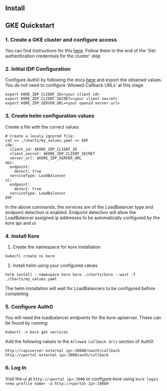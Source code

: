 ## Install

## GKE Quickstart

### 1. Create a GKE cluster and configure access

You can find instructions for this [here](https://cloud.google.com/kubernetes-engine/docs/quickstart). Follow them to the end of the 'Get authentication credentials for the cluster' step

### 2. Initial IDP Configuration
Configure Auth0 by following the docs [here](local-quick-start.md#configure-auth0) and export the obtained values. You do not need to configure 'Allowed Callback URLs' at this stage

```
export KORE_IDP_CLIENT_ID=<your client id>
export KORE_IDP_CLIENT_SECRET=<your client secret>
export KORE_IDP_SERVER_URL=<your openid server url>
```

### 3. Create helm configuration values
Create a file with the correct values
```
# Create a localy ignored file:
cat >> ./charts/my_values.yaml << EOF
idp:
  client_id: $KORE_IDP_CLIENT_ID
  client_secret: $KORE_IDP_CLIENT_SECRET
  server_url: $KORE_IDP_SERVER_URL
api:
  endpoint:
    detect: true
  serviceType: LoadBalancer
ui:
  endpoint:
    detect: true
  serviceType: LoadBalancer
EOF
```

In the above commands, the services are of the LoadBalancer type and endpoint detection is enabled. Endpoint detection will allow the LoadBalancer assigned ip addresses to be automatically configured by the kore api and ui

### 4. Install Kore

1. Create the namespace for kore installation

`kubectl create ns kore`

2. Install helm using your configured values

`helm install --namespace kore kore ./charts/kore --wait -f ./charts/my_values.yaml`

The helm installation will wait for LoadBalancers to be configured before completing

### 5. Configure Auth0

You will need the loadbalancer endpoints for the kore-apiserver. These can be found by running:

`kubectl -n kore get services`

Add the following values to the `Allowed Callback Urls` section of Auth0:
```
http://<apiserver external ip>:10080/oauth/callback
http://<portal external ip>:3000/auth/callback
```

### 6. Log In

Visit the ui at `http://<portal ip>:3000` or configure kore using `kore login <new profile name> -a http://<portal ip>:10080`

